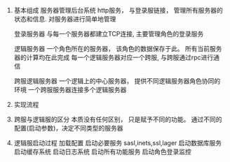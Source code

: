1. 基本组成
    服务器管理后台系统
        http服务， 与登录服链接， 管理所有服务器的状态和信息. 对服务器进行简单地管理

    登录服务器
        与每一个服务器都建立TCP连接, 主要管理角色的登录服务

    逻辑服务器
        一个角色所在的服务器， 该角色的数据保存于此。 所有当前服务器的计算均在此完成
        每一个逻辑服务器对应一个跨服, 与跨服通过rpc进行通信

    跨服逻辑服务器
        一个逻辑上的中心服务器， 提供不同逻辑服务器角色协同的环境
        一个跨服服务器连接多个逻辑服务器


2. 实现流程
1. 跨服与逻辑服的区分
    本质没有任何区别， 只是赋予不同的功能。 通过不同的配置(启动参数)，决定不同类型的服务器

2. 逻辑服启动过程
    加载配置
    启动必要服务  sasl,inets,ssl,lager
    启动数据库服务
    启动缓存系统
    启动日志系统
    启动所有功能服务
    启动角色登录监控

